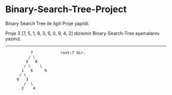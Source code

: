 # Binary-Search-Tree-Project
Binary Search Tree ile ilgili Proje yapıldı.

Proje 3
[7, 5, 1, 8, 3, 6, 0, 9, 4, 2] dizisinin Binary-Search-Tree aşamalarını yazınız.

---

               7            root:7 dir.
              / \
             5   8
            / \    \
           1   6     9
          / \
         0   3
            /  \
           2    4
